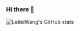 ### Hi there 👋

![LeileiWang's GitHub stats](https://github-readme-stats.vercel.app/api?username=leileiwangx&show_icons=true&theme=dark)
<!-- my-readme-one.vercel.app -->
<!--
**leileiwangx/leileiwangx** is a ✨ _special_ ✨ repository because its `README.md` (this file) appears on your GitHub profile.

Here are some ideas to get you started:

- 🔭 I’m currently working on ...
- 🌱 I’m currently learning ...
- 👯 I’m looking to collaborate on ...
- 🤔 I’m looking for help with ...
- 💬 Ask me about ...
- 📫 How to reach me: ...
- 😄 Pronouns: ...
- ⚡ Fun fact: ...
-->

